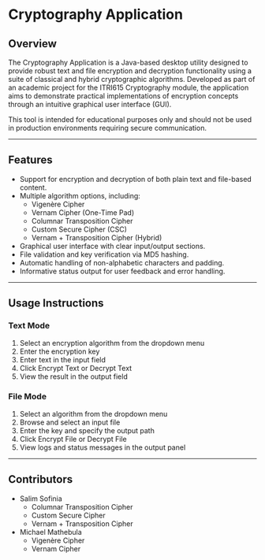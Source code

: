 # Cryptography Application

## Overview

The Cryptography Application is a Java-based desktop utility designed to provide robust text and file encryption and decryption functionality using a suite of classical and hybrid cryptographic algorithms. Developed as part of an academic project for the ITRI615 Cryptography module, the application aims to demonstrate practical implementations of encryption concepts through an intuitive graphical user interface (GUI).

This tool is intended for educational purposes only and should not be used in production environments requiring secure communication.

---

## Features

- Support for encryption and decryption of both plain text and file-based content.
- Multiple algorithm options, including:
  - Vigenère Cipher
  - Vernam Cipher (One-Time Pad)
  - Columnar Transposition Cipher
  - Custom Secure Cipher (CSC)
  - Vernam + Transposition Cipher (Hybrid)
- Graphical user interface with clear input/output sections.
- File validation and key verification via MD5 hashing.
- Automatic handling of non-alphabetic characters and padding.
- Informative status output for user feedback and error handling.

---

## Usage Instructions
### Text Mode
1. Select an encryption algorithm from the dropdown menu
2. Enter the encryption key
3. Enter text in the input field
4. Click Encrypt Text or Decrypt Text
5. View the result in the output field

### File Mode
1. Select an algorithm from the dropdown menu
2. Browse and select an input file
3. Enter the key and specify the output path
4. Click Encrypt File or Decrypt File
5. View logs and status messages in the output panel

---

## Contributors
- Salim Sofinia
  - Columnar Transposition Cipher
  - Custom Secure Cipher
  - Vernam + Transposition Cipher
- Michael Mathebula
  - Vigenère Cipher
  - Vernam Cipher
